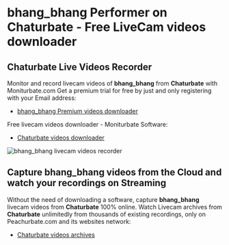 # bhang_bhang Performer on Chaturbate - Free LiveCam videos downloader

## Chaturbate Live Videos Recorder

Monitor and record livecam videos of **bhang_bhang** from **Chaturbate** with Moniturbate.com
Get a premium trial for free by just and only registering with your Email address:
* [bhang_bhang Premium videos downloader](https://moniturbate.com/request-demo-licence-key.html)

Free livecam videos downloader - Moniturbate Software:
* [Chaturbate videos downloader](https://moniturbate.com/moniturbate-download-software.html)

![bhang_bhang livecam videos recorder](https://peachurnet.com/templates/moniturbate-software.png)


## Capture bhang_bhang videos from the Cloud and watch your recordings on Streaming

Without the need of downloading a software, capture **bhang_bhang** livecam videos from **Chaturbate** 100% online.
Watch Livecam archives from **Chaturbate** unlimitedly from thousands of existing recordings, only on Peachurbate.com and its websites network:
* [Chaturbate videos archives](https://peachurnet.com/)